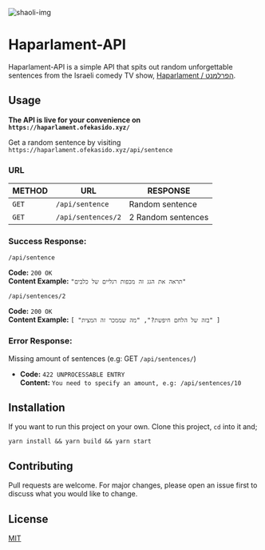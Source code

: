 ![shaoli-img](https://i.imgur.com/taOZvGQ.png)

# Haparlament-API

Haparlament-API is a simple API that spits out random unforgettable sentences from the Israeli comedy TV show, [Haparlament / הפרלמנט](https://he.wikipedia.org/wiki/%D7%94%D7%A4%D7%A8%D7%9C%D7%9E%D7%A0%D7%98).

## Usage

**The API is live for your convenience on `https://haparlament.ofekasido.xyz/`**

Get a random sentence by visiting `https://haparlament.ofekasido.xyz/api/sentence`

### **URL**

| METHOD | URL                | RESPONSE           |
| ------ | ------------------ | ------------------ |
| `GET`  | `/api/sentence`    | Random sentence    |
| `GET`  | `/api/sentences/2` | 2 Random sentences |

### **Success Response:**

`/api/sentence`

**Code:** `200 OK` <br />
**Content Example:** `"תראה את הגג זה מכפות רגליים של כלבים"`

`/api/sentences/2`

**Code:** `200 OK` <br />
**Content Example:** `[ "בזה של הלחם חיפשת?", "מה שממכר זה המצית" ]`

### **Error Response:**

Missing amount of sentences (e.g: GET `/api/sentences/`)

- **Code:** `422 UNPROCESSABLE ENTRY` <br />
  **Content:** `You need to specify an amount, e.g: /api/sentences/10`

## Installation

If you want to run this project on your own. Clone this project, `cd` into it and;

`yarn install && yarn build && yarn start`

## Contributing

Pull requests are welcome. For major changes, please open an issue first to discuss what you would like to change.

## License

[MIT](https://choosealicense.com/licenses/mit/)
